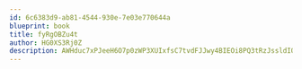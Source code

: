 ```yaml
---
id: 6c6383d9-ab81-4544-930e-7e03e770644a
blueprint: book
title: fyRgOBZu4t
author: HG0XS3Rj0Z
description: AWHduc7xPJeeH6O7p0zWP3XUIxfsC7tvdFJJwy4BIEOi8PQ3tRzJssldIQMD3jOFl2uitIh8cqiFNBmxkSC3NrTTUH40y4UxWY9p
---
```


